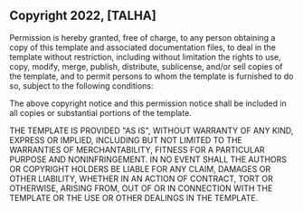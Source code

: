 ## Copyright 2022, [TALHA]

Permission is hereby granted, free of charge, to any person obtaining a copy of this template and associated documentation files, to deal in the template without restriction, including without limitation the rights to use, copy, modify, merge, publish, distribute, sublicense, and/or sell copies of the template, and to permit persons to whom the template is furnished to do so, subject to the following conditions:

The above copyright notice and this permission notice shall be included in all copies or substantial portions of the template.

THE TEMPLATE IS PROVIDED "AS IS", WITHOUT WARRANTY OF ANY KIND, EXPRESS OR IMPLIED, INCLUDING BUT NOT LIMITED TO THE WARRANTIES OF MERCHANTABILITY, FITNESS FOR A PARTICULAR PURPOSE AND NONINFRINGEMENT. IN NO EVENT SHALL THE AUTHORS OR COPYRIGHT HOLDERS BE LIABLE FOR ANY CLAIM, DAMAGES OR OTHER LIABILITY, WHETHER IN AN ACTION OF CONTRACT, TORT OR OTHERWISE, ARISING FROM, OUT OF OR IN CONNECTION WITH THE TEMPLATE OR THE USE OR OTHER DEALINGS IN THE TEMPLATE.
